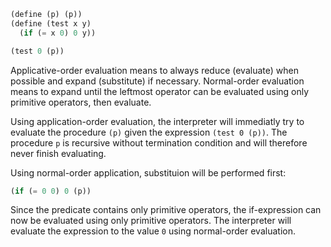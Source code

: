```scheme
(define (p) (p))
(define (test x y)
  (if (= x 0) 0 y))

(test 0 (p))
```

Applicative-order evaluation means to always reduce (evaluate) when possible 
and expand (substitute) if necessary.
Normal-order evaluation means to expand until the leftmost operator can be
evaluated using only primitive operators, then evaluate.

Using application-order evaluation, the interpreter will immediatly try to 
evaluate the procedure `(p)` given the expression `(test 0 (p))`.
The procedure `p` is recursive without termination condition and will therefore
never finish evaluating.

Using normal-order application, substituion will be performed first:

```scheme
(if (= 0 0) 0 (p))
```

Since the predicate contains only primitive operators, the if-expression can 
now be evaluated using only primitive operators.
The interpreter will evaluate the expression to the value `0` using 
normal-order evaluation.
